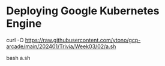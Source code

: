 # Deploying Google Kubernetes Engine

curl -O https://raw.githubusercontent.com/ytono/gcp-arcade/main/202401/Trivia/Week03/02/a.sh

bash a.sh
